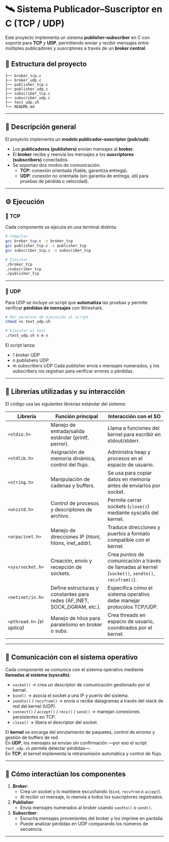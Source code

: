 
# 🛰️ Sistema Publicador–Suscriptor en C (TCP / UDP)

Este proyecto implementa un sistema **publisher–subscriber** en C con soporte para **TCP** y **UDP**, permitiendo enviar y recibir mensajes entre múltiples publicadores y suscriptores a través de un **broker central**.

## 📂 Estructura del proyecto

```
├── broker_tcp.c
├── broker_udp.c
├── publisher_tcp.c
├── publisher_udp.c
├── subscriber_tcp.c
├── subscriber_udp.c
├── test_udp.sh
└── README.md
```

---

## 🚀 Descripción general

El proyecto implementa un **modelo publicador–suscriptor (pub/sub)**:

- Los **publicadores (publishers)** envían mensajes al **broker**.  
- El **broker** recibe y reenvía los mensajes a los **suscriptores (subscribers)** conectados.  
- Se soportan dos modos de comunicación:
  - **TCP:** conexión orientada (fiable, garantiza entrega).
  - **UDP:** conexión no orientada (sin garantía de entrega, útil para pruebas de pérdida o velocidad).

---

## ⚙️ Ejecución

### 🔹 TCP
Cada componente se ejecuta en una terminal distinta:

```bash
# Compilar
gcc broker_tcp.c -o broker_tcp
gcc publisher_tcp.c -o publisher_tcp
gcc subscriber_tcp.c -o subscriber_tcp

# Ejecutar
./broker_tcp
./subscriber_tcp
./publisher_tcp
```

---

### 🔹 UDP

Para UDP se incluye un script que **automatiza** las pruebas y permite verificar **pérdidas de mensajes** con Wireshark.

```bash
# Dar permisos de ejecución al script
chmod +x test_udp.sh

# Ejecutar el test
./test_udp.sh n m x
```

El script lanza:
- 1 broker UDP
- n publishers UDP
- m subscribers UDP
Cada publisher envía x mensajes numerados, y los subscribers los registran para verificar errores o pérdidas.

---

## 🧩 Librerías utilizadas y su interacción

El código usa las siguientes librerías estándar del sistema:

| Librería | Función principal | Interacción con el SO |
|-----------|------------------|------------------------|
| `<stdio.h>` | Manejo de entrada/salida estándar (printf, perror). | Llama a funciones del kernel para escribir en stdout/stderr. |
| `<stdlib.h>` | Asignación de memoria dinámica, control del flujo. | Administra heap y procesos en el espacio de usuario. |
| `<string.h>` | Manipulación de cadenas y buffers. | Se usa para copiar datos en memoria antes de enviarlos por socket. |
| `<unistd.h>` | Control de procesos y descriptores de archivo. | Permite cerrar sockets (`close()`) mediante syscalls del kernel. |
| `<arpa/inet.h>` | Manejo de direcciones IP (htonl, htons, inet_addr). | Traduce direcciones y puertos a formato compatible con el kernel. |
| `<sys/socket.h>` | Creación, envío y recepción de sockets. | Crea puntos de comunicación a través de llamadas al kernel (`socket()`, `sendto()`, `recvfrom()`). |
| `<netinet/in.h>` | Define estructuras y constantes para redes (AF_INET, SOCK_DGRAM, etc.). | Especifica cómo el sistema operativo debe manejar protocolos TCP/UDP. |
| `<pthread.h>` *(si aplica)* | Manejo de hilos para paralelismo en broker o subs. | Crea threads en espacio de usuario, coordinados por el kernel. |

---

## 🧠 Comunicación con el sistema operativo

Cada componente se comunica con el sistema operativo mediante **llamadas al sistema (syscalls)**:

- `socket()` → crea un descriptor de comunicación gestionado por el kernel.
- `bind()` → asocia el socket a una IP y puerto del sistema.
- `sendto()` / `recvfrom()` → envía o recibe datagramas a través del stack de red del kernel (UDP).
- `connect()` / `accept()` / `recv()` / `send()` → manejan conexiones persistentes en TCP.
- `close()` → libera el descriptor del socket.

El **kernel** se encarga del enrutamiento de paquetes, control de errores y gestión de buffers de red.  
En **UDP**, los mensajes se envían sin confirmación —por eso el script `test_udp.sh` permite detectar pérdidas—.  
En **TCP**, el kernel implementa la retransmisión automática y control de flujo.

---

## 📡 Cómo interactúan los componentes

1. **Broker**:
   - Crea un socket y lo mantiene escuchando (`bind`, `recvfrom` o `accept`).
   - Al recibir un mensaje, lo reenvía a todos los suscriptores registrados.
2. **Publisher**:
   - Envía mensajes numerados al broker usando `sendto()` o `send()`.
3. **Subscriber**:
   - Escucha mensajes provenientes del broker y los imprime en pantalla.
   - Puede analizar pérdidas en UDP comparando los números de secuencia.

---
